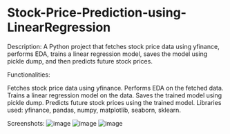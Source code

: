 # Stock-Price-Prediction-using-LinearRegression
Description: A Python project that fetches stock price data using yfinance, performs EDA, trains a linear regression model, saves the model using pickle dump, and then predicts future stock prices.

Functionalities:

Fetches stock price data using yfinance.
Performs EDA on the fetched data.
Trains a linear regression model on the data.
Saves the trained model using pickle dump.
Predicts future stock prices using the trained model.
Libraries used: yfinance, pandas, numpy, matplotlib, seaborn, sklearn.

Screenshots: 
![image](https://user-images.githubusercontent.com/55629425/222794769-18c683f0-0805-423d-9513-a9a25c4c9998.png)
![image](https://user-images.githubusercontent.com/55629425/222794644-6238ef7d-5d85-4221-980a-58cde0ee8275.png)
![image](https://user-images.githubusercontent.com/55629425/222794829-8f130137-ab24-4179-aedf-4a6e18a1e229.png)

